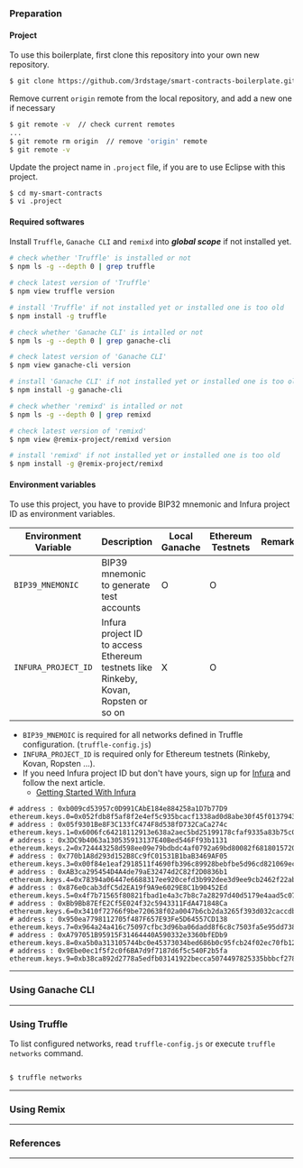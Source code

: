 ### Preparation

#### Project

To use this boilerplate, first clone this repository into your own new repository.

~~~bash
$ git clone https://github.com/3rdstage/smart-contracts-boilerplate.git my-smart-contracts
~~~

Remove current `origin` remote from the local repository, and add a new one if necessary

~~~bash
$ git remote -v  // check current remotes
...
$ git remote rm origin  // remove 'origin' remote
$ git remote -v 
~~~

Update the project name in `.project` file, if you are to use Eclipse with this project.

~~~bash
$ cd my-smart-contracts
$ vi .project
~~~

#### Required softwares

Install `Truffle`, `Ganache CLI` and `remixd` into ***global scope*** if not installed yet.

~~~bash
# check whether 'Truffle' is installed or not
$ npm ls -g --depth 0 | grep truffle   

# check latest version of 'Truffle'
$ npm view truffle version

# install 'Truffle' if not installed yet or installed one is too old
$ npm install -g truffle    

# check whether 'Ganache CLI' is intalled or not
$ npm ls -g --depth 0 | grep ganache-cli   

# check latest version of 'Ganache CLI'
$ npm view ganache-cli version   

# install 'Ganache CLI' if not installed yet or installed one is too old
$ npm install -g ganache-cli 

# check whether 'remixd' is intalled or not
$ npm ls -g --depth 0 | grep remixd

# check latest version of 'remixd'
$ npm view @remix-project/remixd version  

# install 'remixd' if not installed yet or installed one is too old
$ npm install -g @remix-project/remixd
~~~

#### Environment variables

To use this project, you have to provide BIP32 mnemonic and Infura project ID as environment variables.

| Environment Variable | Description | Local Ganache | Ethereum Testnets | Remarks |
| -------------------- | ----------- | ------------- | ----------------- | ------- |
| `BIP39_MNEMONIC`  | BIP39 mnemonic to generate test accounts | O | O |  | 
| `INFURA_PROJECT_ID` | Infura project ID to access Ethereum testnets like Rinkeby, Kovan, Ropsten or so on | X | O |  |

* `BIP39_MNEMOIC` is required for all networks defined in Truffle configuration. (`truffle-config.js`)
* `INFURA_PROJECT_ID` is required only for Ethereum testnets (Rinkeby, Kovan, Ropsten ...).
* If you need Infura project ID but don't have yours, sign up for [Infura](https://infura.io/) and follow the next article.
    * [Getting Started With Infura](https://blog.infura.io/getting-started-with-infura-28e41844cc89/)

~~~
# address : 0xb009cd53957c0D991CAbE184e884258a1D7b77D9
ethereum.keys.0=0x052fdb8f5af8f2e4ef5c935bcacf1338ad0d8abe30f45f0137943ac72f1bba1e
# address : 0x05f9301Be8F3C133fC474F8d538fD732CaCa274c
ethereum.keys.1=0x6006fc64218112913e638a2aec5bd25199178cfaf9335a83b75c0e264e7d9cee
# address : 0x3DC9b4063a130535913137E40Bed546Ff93b1131
ethereum.keys.2=0x724443258d598ee09e79bdbdc4af0792a69bd80082f68180157208aa6c5437de
# address : 0x770b1A8d293d152B8Cc9fC01531B1baB3469AF05
ethereum.keys.3=0x00f84e1eaf2918511f4690fb396c89928bebfbe5d96cd821069ecf16e921a4ee
# address : 0xAB3ca295454D4A4de79aE32474d2C82f2D0836b1
ethereum.keys.4=0x78394a06447e6688317ee920cefd3b992dee3d9ee9cb2462f22ab730723fab4a
# address : 0x876e0cab3dfC5d2EA19f9A9e6029E8C1b90452Ed
ethereum.keys.5=0x4f7b71565f80821fbad1e4a3c7b8c7a28297d40d5179e4aad5c071c0370a956d
# address : 0xBb9Bb87EfE2Cf5E024f32c5943311FdA471848Ca
ethereum.keys.6=0x3410f72766f9be720638f02a0047b6cb2da3265f393d032caccdb0bd13854a58
# address : 0x950ea7798112705f487F657E93Fe5D64557CD138
ethereum.keys.7=0x964a24a416c75097cfbc3d96ba06dadd8f6c8c7503fa5e95dd738241f4f01c3d
# address : 0xA797051B95915F31464440A590332e3360bfEDb9
ethereum.keys.8=0xa5b0a313105744bc0e45373034bed686b0c95fcb24f02ec70fb126d516561cd0
# address : 0x9Ebe0ec1f5f2c0f6BA7d9f7187d6f5c540F2b5fa
ethereum.keys.9=0xb38ca892d2778a5edfb03141922becca5074497825335bbbcf2780fa114f0cf4
~~~

----

### Using Ganache CLI

----

### Using Truffle

To list configured networks, read `truffle-config.js` or execute `truffle networks` command.

~~~bash

$ truffle networks

~~~

----

### Using Remix


----

### References

----
